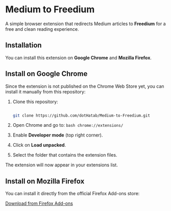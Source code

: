 # Medium to Freedium

A simple browser extension that redirects Medium articles to **Freedium** for a free and clean reading experience.  

## Installation

You can install this extension on **Google Chrome** and **Mozilla Firefox**.



##  Install on Google Chrome
Since the extension is not published on the Chrome Web Store yet, you can install it manually from this repository:

1. Clone this repository:
   
   ```bash
   
   git clone https://github.com/dotHatab/Medium-to-Freedium.git
2. Open Chrome and go to: ```bash chrome://extensions/```
3. Enable **Developer mode** (top right corner).
4. Click on **Load unpacked**.
5. Select the folder that contains the extension files.

The extension will now appear in your extensions list.


##  Install on Mozilla Firefox

You can install it directly from the official Firefox Add-ons store:  

[Download from Firefox Add-ons](https://addons.mozilla.org/en-US/firefox/addon/medium-t0-freedium/)

